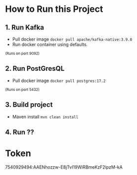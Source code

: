 # How to Run this Project

## 1. Run Kafka
- Pull docker image `docker pull apache/kafka-native:3.9.0`
- Run docker container using defaults.

<sup>(Runs on port 9092)</sup>

## 2. Run PostGresQL
- Pull docker image `docker pull postgres:17.2`

<sup>(Runs on port 5432)</sup>

## 3. Build project
- Maven install `mvn clean install`

## 4. Run ??

# Token
7540929494:AAENhozzw-E8jTvI19WiRBmeKzF2ipzM-kA